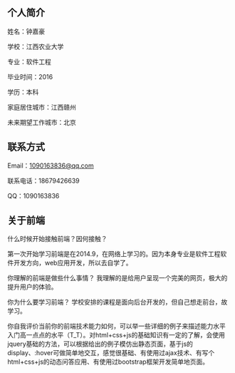 ## 个人简介

姓名：钟嘉豪  

学校：江西农业大学  

专业：软件工程  

毕业时间：2016  

学历：本科  

家庭居住城市：江西赣州  

未来期望工作城市：北京  


## 联系方式

Email：1090163836@qq.com  

联系电话：18679426639  

QQ：1090163836  


## 关于前端


什么时候开始接触前端？因何接触？  

第一次开始学习前端是在2014.9，在网络上学习的。因为本身专业是软件工程软件开发方向，web应用开发，所以去自学了。
    
你理解的前端是做些什么事情？
我理解的是给用户呈现一个完美的网页，极大的提升用户的体验。
    
你为什么要学习前端？
学校安排的课程是面向后台开发的，但自己想走前台，故学习。

你自我评价当前你的前端技术能力如何，可以举一些详细的例子来描述能力水平
入门高一点点的水平（T_T）。对html+css+js的基础知识有一定的了解，会使用jquery基础的方法，可以根据给出的例子模仿出静态页面，基于js的display、:hover可做简单地交互，感觉很基础、有使用过ajax技术、有写个html+css+js的动态问答应用、有使用过bootstrap框架开发简单地页面。 
